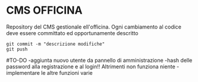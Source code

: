# CMS OFFICINA

Repository del CMS gestionale ell'officina. Ogni cambiamento al codice deve essere committato ed opportunamente descritto

    git commit -m "descrizione modifiche"
    git push

#TO-DO
-aggiunta nuovo utente da pannello di amministrazione
-hash delle password alla registrazione e al login!! Altrimenti non funziona niente
-implementare le altre funzioni varie

